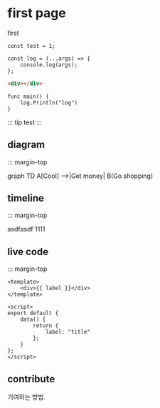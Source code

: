# first page

first

~~~js{3}
const test = 1;

const log = (...args) => {
    console.log(args);
};
~~~

~~~html
<div></div>
~~~

~~~go{1}
func main() {
    log.Println("log")
}
~~~

::: tip
test
:::

## diagram

::: margin-top

<mermaid>
graph TD
    A[Cool] -->|Get money| B(Go shopping)
</mermaid>

## timeline

::: margin-top

<timeline title="test">
    <timeline-item>asdfasdf</timeline-item>
    <timeline-item bg-color="#A71490">1111</timeline-item>
</timeline>

## live code

::: margin-top

```vue live
<template>
    <div>{{ label }}</div>
</template>

<script>
export default {
    data() {
        return {
            label: "title"
        };
    }
};
</script>
```

## contribute 

기여하는 방법.
